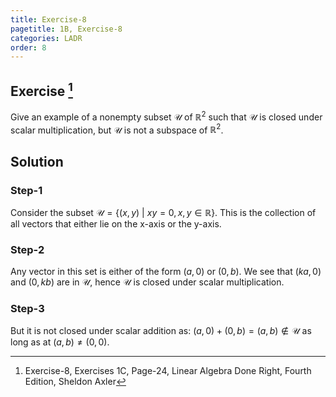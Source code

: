```yaml
---
title: Exercise-8
pagetitle: 1B, Exercise-8
categories: LADR
order: 8
---
```


## Exercise [^1]

Give an example of a nonempty subset $\mathcal{U}$ of $\mathbb{R}^{2}$ such that $\mathcal{U}$ is closed under scalar multiplication, but $\mathcal{U}$ is not a subspace of $\mathbb{R}^{2}$.

## Solution

### Step-1

Consider the subset $\mathcal{U} = \{(x,y)\ |\ xy = 0, x,y \in \mathbb{R}\}$. This is the collection of all vectors that either lie on the x-axis or the y-axis. 

### Step-2

Any vector in this set is either of the form $(a, 0)$ or $(0, b)$. We see that $(ka, 0)$ and $(0, kb)$ are in $\mathcal{U}$, hence $\mathcal{U}$ is closed under scalar multiplication.

### Step-3

But it is not closed under scalar addition as: $(a, 0) + (0, b) = (a, b) \notin \mathcal{U}$ as long as at $(a, b) \neq (0, 0)$.


[^1]: Exercise-8, Exercises 1C, Page-24, Linear Algebra Done Right, Fourth Edition, Sheldon Axler

